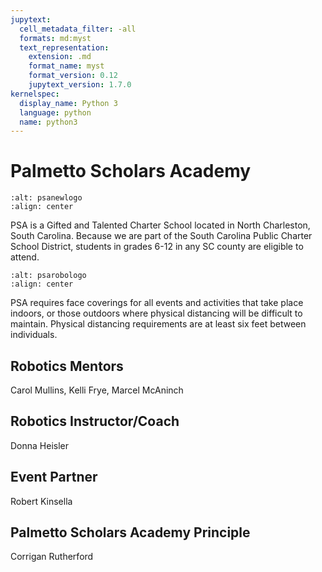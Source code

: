 ```yaml
---
jupytext:
  cell_metadata_filter: -all
  formats: md:myst
  text_representation:
    extension: .md
    format_name: myst
    format_version: 0.12
    jupytext_version: 1.7.0
kernelspec:
  display_name: Python 3
  language: python
  name: python3
---
```


# Palmetto Scholars Academy

```{image} ./images/PSA-New-Logo-Design-Final.png
:alt: psanewlogo
:align: center
```

PSA is a Gifted and Talented Charter School located in North Charleston, South Carolina. Because we are part of the  South Carolina Public Charter School District, students in grades 6-12 in any SC county are eligible to attend.

```{image} ./images/2017-BR-School-Eagle-RGB-trans-150x150.png
:alt: psarobologo
:align: center
```

PSA requires face coverings for all events and activities that take place indoors, or those outdoors where physical distancing will be difficult to maintain. Physical distancing requirements are at least six feet between individuals.

## Robotics Mentors

Carol Mullins, Kelli Frye, Marcel McAninch

## Robotics Instructor/Coach

Donna Heisler

## Event Partner

Robert Kinsella

## Palmetto Scholars Academy Principle

Corrigan Rutherford
